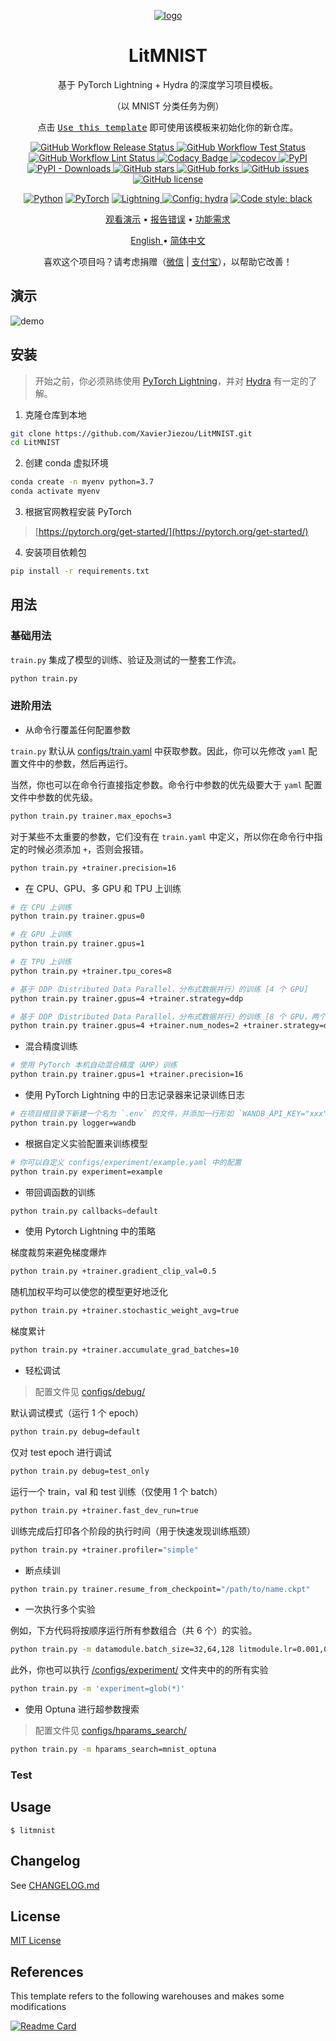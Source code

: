 <div align="center">

[![logo](https://raw.githubusercontent.com/XavierJiezou/LitMNIST/main/images/logo.png)](https://pixelied.com/editor/design/6282f5970515730397249959)

# LitMNIST

基于 PyTorch Lightning + Hydra 的深度学习项目模板。

（以 MNIST 分类任务为例）

点击 [<kbd>Use this template</kbd>](https://github.com/XavierJiezou/LitMNIST/generate) 即可使用该模板来初始化你的新仓库。

<p>
    <a href="https://github.com/XavierJiezou/LitMNIST/actions?query=workflow:Release">
        <img src="https://github.com/XavierJiezou/LitMNIST/workflows/Release/badge.svg"
            alt="GitHub Workflow Release Status" />
    </a>
    <a href="https://github.com/XavierJiezou/LitMNIST/actions?query=workflow:Test">
        <img src="https://github.com/XavierJiezou/LitMNIST/workflows/Test/badge.svg"
            alt="GitHub Workflow Test Status" />
    </a>
    <a href="https://github.com/XavierJiezou/LitMNIST/actions?query=workflow:Lint">
        <img src="https://github.com/XavierJiezou/LitMNIST/workflows/Lint/badge.svg"
            alt="GitHub Workflow Lint Status" />
    </a>
    <!-- <a href='https://LitMNIST.readthedocs.io/en/latest/?badge=latest'>
        <img src='https://readthedocs.org/projects/LitMNIST/badge/?version=latest' alt='Documentation Status' />
    </a> -->
    <a
        href="https://www.codacy.com/gh/XavierJiezou/LitMNIST/dashboard?utm_source=github.com&amp;utm_medium=referral&amp;utm_content=XavierJiezou/LitMNIST&amp;utm_campaign=Badge_Grade">
        <img src="https://app.codacy.com/project/badge/Grade/c2f85c8d6b8a4892b40059703f087eab" alt="Codacy Badge">
    </a>
    <a href="https://codecov.io/gh/XavierJiezou/LitMNIST">
        <img src="https://codecov.io/gh/XavierJiezou/LitMNIST/branch/main/graph/badge.svg?token=QpCLcUGoYx"
            alt="codecov">
    </a>
    <a href="https://pypi.org/project/LitMNIST/">
        <img src="https://img.shields.io/pypi/v/LitMNIST" alt="PyPI">
    </a>
    <a href="https://pypistats.org/packages/LitMNIST">
        <img src="https://img.shields.io/pypi/dm/LitMNIST" alt="PyPI - Downloads">
    </a>
    <!-- <a href="https://pypi.org/project/LitMNIST/">
        <img src="https://img.shields.io/pypi/pyversions/LitMNIST" alt="PyPI - Python Version">
    </a> -->
    <a href="https://github.com/XavierJiezou/LitMNIST/stargazers">
        <img src="https://img.shields.io/github/stars/XavierJiezou/LitMNIST" alt="GitHub stars">
    </a>
    <a href="https://github.com/XavierJiezou/LitMNIST/network">
        <img src="https://img.shields.io/github/forks/XavierJiezou/LitMNIST" alt="GitHub forks">
    </a>
    <a href="https://github.com/XavierJiezou/LitMNIST/issues">
        <img src="https://img.shields.io/github/issues/XavierJiezou/LitMNIST" alt="GitHub issues">
    </a>
    <a href="https://github.com/XavierJiezou/LitMNIST/blob/main/LICENSE">
        <img src="https://img.shields.io/github/license/XavierJiezou/LitMNIST" alt="GitHub license">
    </a>
    <!-- <a href="https://github.com/psf/black">
        <img alt="Code style: black" src="https://img.shields.io/badge/code%20style-black-000000.svg" />
    </a> -->
</p>

<p>
    <!-- <a href="https://www.python.org/">
        <img src="http://ForTheBadge.com/images/badges/made-with-python.svg" alt="forthebadge made-with-python">
    </a>
    <a href="https://github.com/XavierJiezou">
        <img src="http://ForTheBadge.com/images/badges/built-with-love.svg" alt="ForTheBadge built-with-love">
    </a> -->
    <a href="https://www.python.org/">
        <img alt="Python" src="https://img.shields.io/badge/-Python 3.7+-blue?style=for-the-badge&logo=python&logoColor=white"></a>
    <a href="https://pytorch.org/get-started/locally/">
        <img alt="PyTorch" src="https://img.shields.io/badge/-PyTorch 1.8+-ee4c2c?style=for-the-badge&logo=pytorch&logoColor=white"></a>
    <a href="https://pytorchlightning.ai/">
        <img alt="Lightning" src="https://img.shields.io/badge/-Lightning 1.5+-792ee5?style=for-the-badge&logo=pytorchlightning&logoColor=white">
    </a>
    <a href="https://hydra.cc/">
        <img alt="Config: hydra" src="https://img.shields.io/badge/config-hydra 1.1-89b8cd?style=for-the-badge&labelColor=gray"></a>
    <a href="https://black.readthedocs.io/en/stable/">
        <img alt="Code style: black" src="https://img.shields.io/badge/code%20style-black-black.svg?style=for-the-badge&labelColor=gray">
    </a>
</p>

<p>
    <a href="#演示">观看演示</a>
    •
    <a href="https://github.com/XavierJiezou/LitMNIST/issues/new">报告错误</a>
    •
    <a href="https://github.com/XavierJiezou/LitMNIST/issues/new">功能需求</a>
</p>

<p>
    <a href="/docs/README.en.md">English </a>
    •
    <a href="/docs/README.cn.md">简体中文</a>
</p>

喜欢这个项目吗？请考虑捐赠（[微信](https://raw.githubusercontent.com/XavierJiezou/ys-dl/main/image/wechat.jpg) | [支付宝](https://raw.githubusercontent.com/XavierJiezou/ys-dl/main/image/alipay.jpg)），以帮助它改善！

</div>

## 演示

![demo](https://raw.githubusercontent.com/XavierJiezou/LitMNIST/main/images/demo.jpg)

## 安装

> 开始之前，你必须熟练使用 [PyTorch Lightning](https://www.pytorchlightning.ai/)，并对 [Hydra](https://hydra.cc/) 有一定的了解。

1. 克隆仓库到本地

```bash
git clone https://github.com/XavierJiezou/LitMNIST.git
cd LitMNIST
```

2. 创建 conda 虚拟环境

```bash
conda create -n myenv python=3.7
conda activate myenv
```

3. 根据官网教程安装 PyTorch

> [https://pytorch.org/get-started/](https://pytorch.org/get-started/)

4. 安装项目依赖包

```bash
pip install -r requirements.txt
```

## 用法

### 基础用法

`train.py` 集成了模型的训练、验证及测试的一整套工作流。

```bash
python train.py
```

### 进阶用法

- 从命令行覆盖任何配置参数

`train.py` 默认从 [configs/train.yaml](configs/train.yaml) 中获取参数。因此，你可以先修改 `yaml` 配置文件中的参数，然后再运行。

当然，你也可以在命令行直接指定参数。命令行中参数的优先级要大于 `yaml` 配置文件中参数的优先级。

```bash
python train.py trainer.max_epochs=3
```

对于某些不太重要的参数，它们没有在 `train.yaml` 中定义，所以你在命令行中指定的时候必须添加 `+`，否则会报错。

```bash
python train.py +trainer.precision=16
```

- 在 CPU、GPU、多 GPU 和 TPU 上训练

```bash
# 在 CPU 上训练
python train.py trainer.gpus=0

# 在 GPU 上训练
python train.py trainer.gpus=1

# 在 TPU 上训练
python train.py +trainer.tpu_cores=8

# 基于 DDP（Distributed Data Parallel，分布式数据并行）的训练 [4 个 GPU]
python train.py trainer.gpus=4 +trainer.strategy=ddp

# 基于 DDP（Distributed Data Parallel，分布式数据并行）的训练 [8 个 GPU，两个节点]
python train.py trainer.gpus=4 +trainer.num_nodes=2 +trainer.strategy=ddp
```

- 混合精度训练

```bash
# 使用 PyTorch 本机自动混合精度（AMP）训练
python train.py trainer.gpus=1 +trainer.precision=16
```

- 使用 PyTorch Lightning 中的日志记录器来记录训练日志

```bash
# 在项目根目录下新建一个名为 `.env` 的文件，并添加一行形如 `WANDB_API_KEY="xxx"` 的文本
python train.py logger=wandb
```

- 根据自定义实验配置来训练模型

```bash
# 你可以自定义 configs/experiment/example.yaml 中的配置
python train.py experiment=example
```

- 带回调函数的训练

```python
python train.py callbacks=default
```

- 使用  Pytorch Lightning 中的策略

梯度裁剪来避免梯度爆炸

```bash
python train.py +trainer.gradient_clip_val=0.5
```

随机加权平均可以使您的模型更好地泛化

```bash
python train.py +trainer.stochastic_weight_avg=true
```

梯度累计

```bash
python train.py +trainer.accumulate_grad_batches=10
```

- 轻松调试

> 配置文件见 [configs/debug/](/configs/debug/)

默认调试模式（运行 1 个 epoch）

```bash
python train.py debug=default
```

仅对 test epoch 进行调试

```bash
python train.py debug=test_only
```

运行一个 train，val 和 test 训练（仅使用 1 个 batch）

```bash
python train.py +trainer.fast_dev_run=true
```

训练完成后打印各个阶段的执行时间（用于快速发现训练瓶颈）

```bash
python train.py +trainer.profiler="simple"
```

- 断点续训

```bash
python train.py trainer.resume_from_checkpoint="/path/to/name.ckpt"
```

- 一次执行多个实验

例如，下方代码将按顺序运行所有参数组合（共 6 个）的实验。

```bash
python train.py -m datamodule.batch_size=32,64,128 litmodule.lr=0.001,0.0005
```

此外，你也可以执行 [/configs/experiment/](/configs/experiment/) 文件夹中的的所有实验

```bash
python train.py -m 'experiment=glob(*)'
```

- 使用 Optuna 进行超参数搜索

> 配置文件见 [configs/hparams_search/](/configs/hparams_search/)

```bash
python train.py -m hparams_search=mnist_optuna
```

### Test

## Usage

`$ litmnist`

## Changelog

See [CHANGELOG.md](/CHANGELOG.md)

## License

[MIT License](/License)

## References

This template refers to the following warehouses and makes some modifications

[![Readme Card](https://github-readme-stats.vercel.app/api/pin/?username=ashleve&repo=lightning-hydra-template)](https://github.com/ashleve/lightning-hydra-template)
